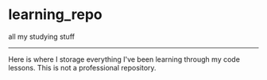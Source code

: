 # learning_repo
all my studying stuff
***
Here is where I storage everything I've been learning through my code lessons. This is not a professional repository.
